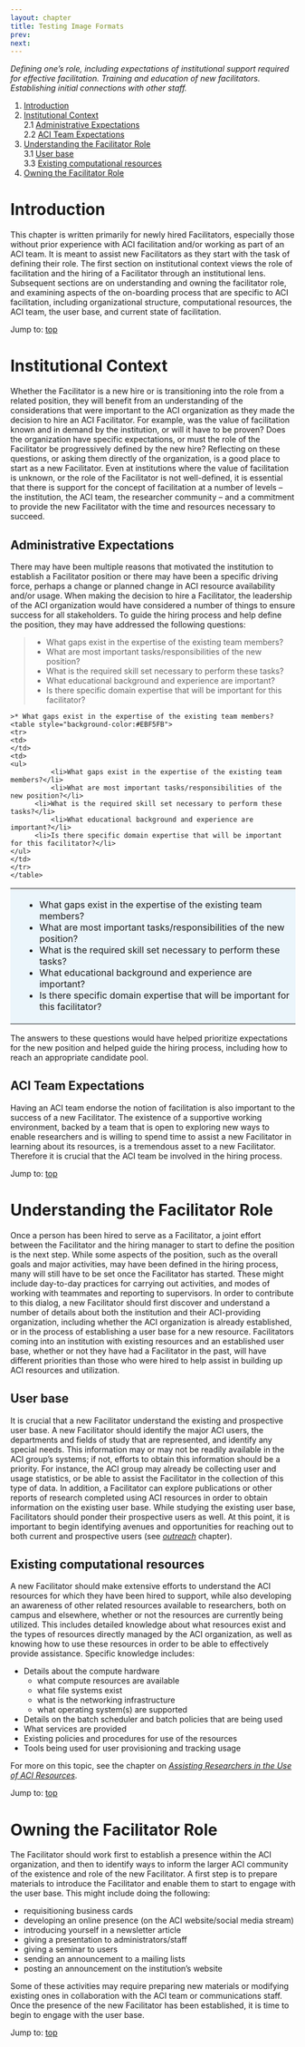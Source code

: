 ```yaml
---
layout: chapter
title: Testing Image Formats
prev: 
next: 
---
```


*Defining one’s role, including expectations of institutional support
required for effective facilitation. Training and education of new
facilitators. Establishing initial connections with other staff.*

<a name="toc"></a>

1. [Introduction](#introduction)
2. [Institutional Context](#context)   
	2.1 [Administrative Expectations](#administration)   
	2.2 [ACI Team Expectations](#team)   
3. [Understanding the Facilitator Role](#understanding-role)   
	3.1 [User base](#user-base)   
	3.3 [Existing computational resources](#existing-resources)   
4. [Owning the Facilitator Role](#owning-role)

<a name="introduction"></a>

# Introduction

This chapter is written primarily for newly hired Facilitators,
especially those without prior experience with ACI facilitation and/or
working as part of an ACI team. It is meant to assist new Facilitators
as they start with the task of defining their role. The first section on
institutional context views the role of facilitation and the hiring of a
Facilitator through an institutional lens. Subsequent sections are on
understanding and owning the facilitator role, and examining aspects of
the on-boarding process that are specific to ACI facilitation, including
organizational structure, computational resources, the ACI team, the
user base, and current state of facilitation. 

Jump to: [top](#toc)

<a name="context"></a>

# Institutional Context

Whether the Facilitator is a new hire or is transitioning into the role
from a related position, they will benefit from an understanding of the
considerations that were important to the ACI organization as they made
the decision to hire an ACI Facilitator. For example, was the value of
facilitation known and in demand by the institution, or will it have to
be proven? Does the organization have specific expectations, or must the
role of the Facilitator be progressively defined by the new hire? 
Reflecting on these questions, or asking them directly of the
organization, is a good place to start as a new Facilitator. Even at
institutions where the value of facilitation is unknown, or the role of
the Facilitator is not well-defined, it is essential that there is
support for the concept of facilitation at a number of levels – the
institution, the ACI team, the researcher community – and a commitment
to provide the new Facilitator with the time and resources necessary to
succeed. 

<a name="administration"></a>

## Administrative Expectations 

There may have been multiple
reasons that motivated the institution to establish a Facilitator
position or there may have been a specific driving force, perhaps a
change or planned change in ACI resource availability and/or usage. When
making the decision to hire a Facilitator, the leadership of the ACI
organization would have considered a number of things to ensure success
for all stakeholders. To guide the hiring process and help define the
position, they may have addressed the following questions:

>* What gaps exist in the expertise of the existing team members? 
>* What are most important tasks/responsibilities of the new position? 
>* What is the required skill set necessary to perform these tasks? 
>* What educational background and experience are important?
>* Is there specific domain expertise that will be important for this facilitator?

```
>* What gaps exist in the expertise of the existing team members? 
<table style="background-color:#EBF5FB">
<tr>
<td>
</td>
<td>
<ul>
          <li>What gaps exist in the expertise of the existing team members?</li>
          <li>What are most important tasks/responsibilities of the new position?</li>
	  <li>What is the required skill set necessary to perform these tasks?</li>
          <li>What educational background and experience are important?</li>
	  <li>Is there specific domain expertise that will be important for this facilitator?</li>
</ul>
</td>
</tr>
</table>
```

<table style="background-color:#EBF5FB">
<tr>
<td>
</td>
<td>
<ul>
          <li>What gaps exist in the expertise of the existing team members?</li>
          <li>What are most important tasks/responsibilities of the new position?</li>
	  <li>What is the required skill set necessary to perform these tasks?</li>
          <li>What educational background and experience are important?</li>
	  <li>Is there specific domain expertise that will be important for this facilitator?</li>
</ul>
</td>
</tr>
</table>
 
The answers to these questions would have helped prioritize expectations
for the new position and helped guide the hiring process, including how
to reach an appropriate candidate pool.

<a name="team"></a>

## ACI Team Expectations 

Having an ACI team endorse the notion of
facilitation is also important to the success of a new Facilitator. The
existence of a supportive working environment, backed by a team that is
open to exploring new ways to enable researchers and is willing to spend
time to assist a new Facilitator in learning about its resources, is a
tremendous asset to a new Facilitator. Therefore it is crucial that the
ACI team be involved in the hiring process.

Jump to: [top](#toc)

<a name="understanding-role"></a>

# Understanding the Facilitator Role

Once a person has been hired to serve as a Facilitator, a joint effort
between the Facilitator and the hiring manager to start to define the
position is the next step. While some aspects of the position, such as
the overall goals and major activities, may have been defined in the
hiring process, many will still have to be set once the Facilitator has
started. These might include day-to-day practices for carrying out
activities, and modes of working with teammates and reporting to
supervisors. In order to contribute to this dialog, a new Facilitator
should first discover and understand a number of details about both the
institution and their ACI-providing organization, including whether the
ACI organization is already established, or in the process of
establishing a user base for a new resource. Facilitators coming into an
institution with existing resources and an established user base,
whether or not they have had a Facilitator in the past, will have
different priorities than those who were hired to help assist in
building up ACI resources and utilization. 

<a name="user-base"></a>

## User base 

It is crucial that a new Facilitator understand the 
existing and prospective user base. A
new Facilitator should identify the major ACI users, the departments and
fields of study that are represented, and identify any special needs.
This information may or may not be readily available in the ACI group’s
systems; if not, efforts to obtain this information should be a
priority. For instance, the ACI group may already be collecting user and
usage statistics, or be able to assist the Facilitator in the collection
of this type of data. In addition, a Facilitator can explore
publications or other reports of research completed using ACI resources
in order to obtain information on the existing user base. While studying
the existing user base, Facilitators should ponder their prospective
users as well. At this point, it is important to begin identifying
avenues and opportunities for reaching out to both current and
prospective users (see *[outreach](../02-outreach)* chapter). 

<a name="existing-resources"></a>

## Existing computational resources 

A new Facilitator should make extensive efforts to understand the ACI
resources for which they have been hired to support, while also
developing an awareness of other related resources available to
researchers, both on campus and elsewhere, whether or not the resources
are currently being utilized. This includes detailed knowledge about
what resources exist and the types of resources directly managed by the
ACI organization, as well as knowing how to use these resources in order
to be able to effectively provide assistance.  Specific knowledge
includes:


* Details about the compute hardware 
	* what compute resources are available
	* what file systems exist 
	* what is the networking infrastructure 
	* what operating system(s) are supported
* Details on the batch scheduler and batch policies that are being used 
* What services are provided 
* Existing policies and procedures for use of the resources 
* Tools being used for user provisioning and tracking usage


For more on this topic, see the chapter on *[Assisting Researchers in the
Use of ACI Resources](../05-assistance)*.

Jump to: [top](#toc)

<a name="owning-role"></a>

# Owning the Facilitator Role

The Facilitator should work first to establish a presence within the ACI
organization, and then to identify ways to inform the larger ACI
community of the existence and role of the new Facilitator. A first step
is to prepare materials to introduce the Facilitator and enable them to
start to engage with the user base. This might include doing the
following:
<span style=“background-color:red;”> 
* requisitioning business cards 
* developing an online presence (on the ACI website/social media stream) 
* introducing yourself in a newsletter article 
* giving a presentation to administrators/staff 
* giving a seminar to users 
* sending an announcement to a mailing lists 
* posting an announcement on the institution’s website
</span>
Some of these activities may require preparing new materials or
modifying existing ones in collaboration with the ACI team or
communications staff. Once the presence of the new Facilitator has been
established, it is time to begin to engage with the user base. 

Jump to: [top](#toc)

